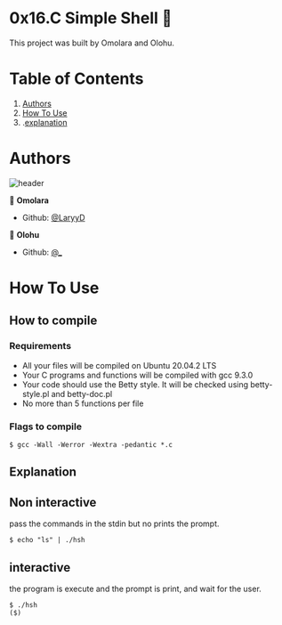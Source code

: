 # 0x16.C Simple Shell :ledger:


This project was built by Omolara and Olohu.

# Table of Contents
1. [Authors](#Authors)
2. [How To Use](#How-To-Use)
3. .[explanation](#Explanation)

# Authors
![header](https://capsule-render.vercel.app/api?type=rect&color=gradient&height=1)

 👤 **Omolara**
- Github: [@LaryyD](https://github.com/LaryyD)


👤 **Olohu**
- Github: [@_](https://github.com/_)
# How To Use

## How to compile

### Requirements

- All your files will be compiled on Ubuntu 20.04.2 LTS
- Your C programs and functions will be compiled with gcc 9.3.0
- Your code should use the Betty style. It will be checked using betty-style.pl and betty-doc.pl
- No more than 5 functions per file

### Flags to compile
```shell
$ gcc -Wall -Werror -Wextra -pedantic *.c
```
## Explanation


## Non interactive

pass the commands in the stdin but no prints the prompt.

```shell
$ echo "ls" | ./hsh
```
## interactive

the program is execute and the prompt is print, and wait for the user.
```shell
$ ./hsh
($)
```
